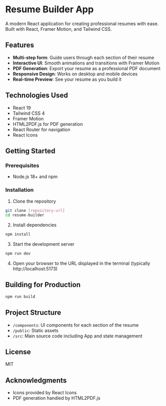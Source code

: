 # Resume Builder App

A modern React application for creating professional resumes with ease. Built with React, Framer Motion, and Tailwind CSS.

## Features

- **Multi-step form**: Guide users through each section of their resume
- **Interactive UI**: Smooth animations and transitions with Framer Motion
- **PDF Generation**: Export your resume as a professional PDF document
- **Responsive Design**: Works on desktop and mobile devices
- **Real-time Preview**: See your resume as you build it

## Technologies Used

- React 19
- Tailwind CSS 4
- Framer Motion
- HTML2PDF.js for PDF generation
- React Router for navigation
- React Icons

## Getting Started

### Prerequisites

- Node.js 18+ and npm

### Installation

1. Clone the repository
```bash
git clone [repository-url]
cd resume-builder
```

2. Install dependencies
```bash
npm install
```

3. Start the development server
```bash
npm run dev
```

4. Open your browser to the URL displayed in the terminal (typically http://localhost:5173)

## Building for Production

```bash
npm run build
```

## Project Structure

- `/components`: UI components for each section of the resume
- `/public`: Static assets
- `/src`: Main source code including App and state management

## License

MIT

## Acknowledgments

- Icons provided by React Icons
- PDF generation handled by HTML2PDF.js
